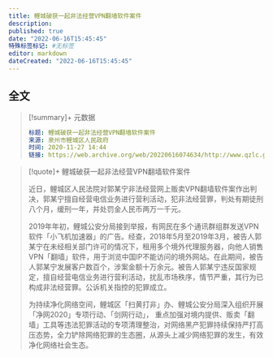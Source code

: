 ```yaml
---
title: 鲤城破获一起非法经营VPN翻墙软件案件
description:
published: true
date: "2022-06-16T15:45:45"
特殊标签标记: #无标签
editor: markdown
dateCreated: "2022-06-16T15:45:45"
---
```


## 全文

> [!summary]+ 元数据
>
> ```yaml
> 标题: 鲤城破获一起非法经营VPN翻墙软件案件
> 来源: 泉州市鲤城区人民政府
> 时间: 2020-11-27 14:44
> 链接: https://web.archive.org/web/20220616074634/http://www.qzlc.gov.cn/xxgk/gzdt/lcxw/202011/t20201127_2466235.htm
> ```

> [!quote]+ 鲤城破获一起非法经营VPN翻墙软件案件
>
> 近日，鲤城区人民法院对郭某宁非法经营网上贩卖VPN翻墙软件案作出判决，郭某宁擅自经营电信业务进行营利活动，犯非法经营罪，判处有期徒刑八个月，缓刑一年，并处罚金人民币两万一千元。
>
> 2019年年初，鲤城公安分局接到举报，有网民在多个通讯群组群发送VPN软件「小飞机加速器」的广告。经查，2018年5月至2019年3月，被告人郭某宁在未经相关部门许可的情况下，租用多个境外代理服务器，向他人销售VPN「翻墙」软件，用于浏览中国IP不能访问的境外网站。在此期间，被告人郭某宁发展客户数百个，涉案金额十万余元。被告人郭某宁违反国家规定，擅自经营电信业务进行营利活动，扰乱市场秩序，情节严重，其行为已构成非法经营罪。公诉机关指控的犯罪成立。
>
> 为持续净化网络空间，鲤城区「扫黄打非」办、鲤城公安分局深入组织开展「净网2020」专项行动、「剑网行动」， 重点加强对境内提供、贩卖「翻墙」工具等违法犯罪活动的专项清理整治，对网络黑产犯罪持续保持严打高压态势，全力铲除网络犯罪的生态圈，从源头上减少网络犯罪的发生，有效净化网络社会生态。
